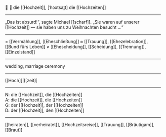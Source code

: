 🔴 💍 die [[Hochzeit]], [ˈhɔxtsaɪ̯t]
die [[Hochzeiten]]

---

„Das ist absurd!“, sagte Michael [[scharf]]. „Sie waren auf unserer [[Hochzeit]] — sie haben uns zu Weihnachten besucht …“

---

= [[Vermählung]], [[Eheschließung]]
≈ [[Trauung]], [[Ehezelebration]], [[Bund fürs Leben]]
≠ [[Ehescheidung]], [[Scheidung]], [[Trennung]], [[Einzelstand]]

---

wedding, marriage ceremony

---

[[Hoch]]|[[zeit]]

---

N: die [[Hochzeit]], die [[Hochzeiten]]  
A: die [[Hochzeit]], die [[Hochzeiten]]  
G: der [[Hochzeit]], der [[Hochzeiten]]  
D: der [[Hochzeit]], den [[Hochzeiten]]

---

[[heiraten]], [[verheiratet]], [[Hochzeitsreise]], [[Trauung]], [[Bräutigam]], [[Braut]]
